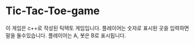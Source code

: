 # Tic-Tac-Toe-game

이 게임은 c++로 작성된 틱택토 게임입니다.
플레이어는 숫자로 표시된 곳을 입력하면 말을 둘수있습니다.
플레이어는 A, 봇은 B로 표시됩니다.
